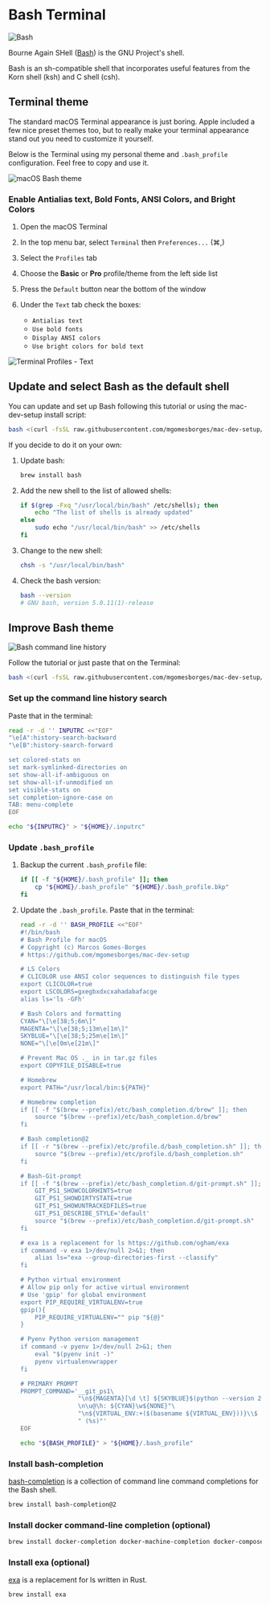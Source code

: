 # Bash Terminal

![Bash](../assets/bash-logo.png?raw=true)

Bourne Again SHell ([Bash](https://www.gnu.org/software/bash/)) is the GNU Project's shell.

Bash is an sh-compatible shell that incorporates useful features from the Korn shell (ksh) and C shell (csh).

## Terminal theme

The standard macOS Terminal appearance is just boring. Apple included a few nice preset themes too, but to really make your terminal appearance stand out you need to customize it yourself.

Below is the Terminal using my personal theme and `.bash_profile` configuration. Feel free to copy and use it.

![macOS Bash theme](../assets/terminal-bash.png?raw=true)

### Enable Antialias text, Bold Fonts, ANSI Colors, and Bright Colors

1. Open the macOS Terminal
2. In the top menu bar, select `Terminal` then `Preferences...` (⌘,)
3. Select the `Profiles` tab
4. Choose the **Basic** or **Pro** profile/theme from the left side list
5. Press the `Default` button near the bottom of the window
6. Under the `Text` tab check the boxes:

   * `Antialias text`
   * `Use bold fonts`
   * `Display ANSI colors`
   * `Use bright colors for bold text`

![Terminal Profiles - Text](../assets/terminal-profiles-text.png?raw=true)

## Update and select Bash as the default shell

You can update and set up Bash following this tutorial or using the mac-dev-setup install script:

```bash
bash <(curl -fsSL raw.githubusercontent.com/mgomesborges/mac-dev-setup/master/install) bash
```

If you decide to do it on your own:

1. Update bash:

    ```bash
    brew install bash
    ```

2. Add the new shell to the list of allowed shells:

    ```bash
    if $(grep -Fxq "/usr/local/bin/bash" /etc/shells); then
        echo "The list of shells is already updated"
    else
        sudo echo "/usr/local/bin/bash" >> /etc/shells
    fi
    ```

3. Change to the new shell:

    ```bash
    chsh -s "/usr/local/bin/bash"
    ```

4. Check the bash version:

    ```bash
    bash --version
    # GNU bash, version 5.0.11(1)-release
    ```

## Improve Bash theme

![Bash command line history](../assets/terminal-bash.gif?raw=true)

Follow the tutorial or just paste that on the Terminal:

```bash
bash <(curl -fsSL raw.githubusercontent.com/mgomesborges/mac-dev-setup/master/install) bashconfig
```

### Set up the command line history search

Paste that in the terminal:

```bash
read -r -d '' INPUTRC <<"EOF"
"\e[A":history-search-backward
"\e[B":history-search-forward

set colored-stats on
set mark-symlinked-directories on
set show-all-if-ambiguous on
set show-all-if-unmodified on
set visible-stats on
set completion-ignore-case on
TAB: menu-complete
EOF

echo "${INPUTRC}" > "${HOME}/.inputrc"
```

### Update `.bash_profile`

1. Backup the current `.bash_profile` file:

    ```bash
    if [[ -f "${HOME}/.bash_profile" ]]; then
        cp "${HOME}/.bash_profile" "${HOME}/.bash_profile.bkp"
    fi
    ```

2. Update the `.bash_profile`. Paste that in the terminal:

    ```bash
    read -r -d '' BASH_PROFILE <<"EOF"
    #!/bin/bash
    # Bash Profile for macOS
    # Copyright (c) Marcos Gomes-Borges
    # https://github.com/mgomesborges/mac-dev-setup

    # LS Colors
    # CLICOLOR use ANSI color sequences to distinguish file types
    export CLICOLOR=true
    export LSCOLORS=gxegbxdxcxahadabafacge
    alias ls='ls -GFh'

    # Bash Colors and formatting
    CYAN="\[\e[38;5;6m\]"
    MAGENTA="\[\e[38;5;13m\e[1m\]"
    SKYBLUE="\[\e[38;5;25m\e[1m\]"
    NONE="\[\e[0m\e[21m\]"

    # Prevent Mac OS ._ in in tar.gz files
    export COPYFILE_DISABLE=true

    # Homebrew
    export PATH="/usr/local/bin:${PATH}"

    # Homebrew completion
    if [[ -f "$(brew --prefix)/etc/bash_completion.d/brew" ]]; then
        source "$(brew --prefix)/etc/bash_completion.d/brew"
    fi

    # Bash completion@2
    if [[ -r "$(brew --prefix)/etc/profile.d/bash_completion.sh" ]]; then
        source "$(brew --prefix)/etc/profile.d/bash_completion.sh"
    fi

    # Bash-Git-prompt
    if [[ -f "$(brew --prefix)/etc/bash_completion.d/git-prompt.sh" ]]; then
        GIT_PS1_SHOWCOLORHINTS=true
        GIT_PS1_SHOWDIRTYSTATE=true
        GIT_PS1_SHOWUNTRACKEDFILES=true
        GIT_PS1_DESCRIBE_STYLE='default'
        source "$(brew --prefix)/etc/bash_completion.d/git-prompt.sh"
    fi

    # exa is a replacement for ls https://github.com/ogham/exa
    if command -v exa 1>/dev/null 2>&1; then
        alias ls="exa --group-directories-first --classify"
    fi

    # Python virtual environment
    # Allow pip only for active virtual environment
    # Use 'gpip' for global environment
    export PIP_REQUIRE_VIRTUALENV=true
    gpip(){
        PIP_REQUIRE_VIRTUALENV="" pip "${@}"
    }

    # Pyenv Python version management
    if command -v pyenv 1>/dev/null 2>&1; then
        eval "$(pyenv init -)"
        pyenv virtualenvwrapper
    fi

    # PRIMARY PROMPT
    PROMPT_COMMAND='__git_ps1\
                    "\n${MAGENTA}[\d \t] ${SKYBLUE}$(python --version 2>&1)${NONE}\
                    \n\u@\h: ${CYAN}\w${NONE}"\
                    "\n${VIRTUAL_ENV:+($(basename ${VIRTUAL_ENV}))}\\$ "\
                    " (%s)"'
    EOF

    echo "${BASH_PROFILE}" > "${HOME}/.bash_profile"
    ```

### Install bash-completion

[bash-completion](https://github.com/scop/bash-completion) is a collection of command line command completions for the Bash shell.

```bash
brew install bash-completion@2
```

### Install docker command-line completion (optional)

```bash
brew install docker-completion docker-machine-completion docker-compose-completion
```

### Install exa (optional)

[exa](https://the.exa.website) is a replacement for ls written in Rust.

```bash
brew install exa
```
